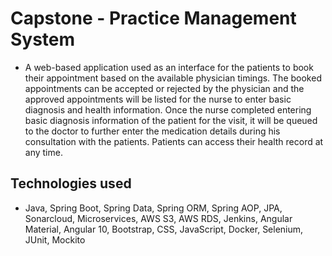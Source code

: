# Capstone - Practice Management System

- A web-based application used as an interface for the patients to book their appointment
based on the available physician timings. The booked appointments can be accepted or
rejected by the physician and the approved appointments will be listed for the nurse to
enter basic diagnosis and health information.
Once the nurse completed entering basic diagnosis information of the patient for the visit, it
will be queued to the doctor to further enter the medication details during his consultation
with the patients. Patients can access their health record at any time.

## Technologies used

- Java, Spring Boot, Spring Data, Spring ORM, Spring AOP, JPA, Sonarcloud, Microservices, AWS S3, AWS RDS, Jenkins, Angular Material, Angular 10, Bootstrap, CSS, JavaScript, Docker, Selenium, JUnit, Mockito

